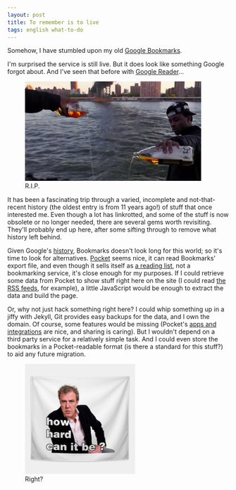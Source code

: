 ```yaml
---
layout: post
title: To remember is to live
tags: english what-to-do
---
```


Somehow, I have stumbled upon my old [Google Bookmarks](https://www.google.com/bookmarks/). 

I'm surprised the service is still live. But it does look like something Google forgot about. And I've seen that before with [Google Reader](https://www.cnet.com/news/google-closes-the-book-on-reader-announces-july-1-sunset/)...

<figure class='center-block'>
  <img alt='Pouring one out for Google Reader' src='/assets/images/pouring-one-out.png' width='400' title='Photo from freundevonfreunden.com'>
  <figcaption>R.I.P.</figcaption>
</figure>

It has been a fascinating trip through a varied, incomplete and not-that-recent history (the oldest entry is from 11 years ago!) of stuff that once interested me. Even though a lot has linkrotted, and some of the stuff is now obsolete or no longer needed, there are several gems worth revisiting. They'll probably end up here, after some sifting through to remove what history left behind.

Given Google's [history](https://killedbygoogle.com/), Bookmarks doesn't look long for this world; so it's time to look for alternatives. [Pocket](https://getpocket.com/) seems nice, it can read Bookmarks' export file, and even though it sells itself as [a reading list](https://www.makeuseof.com/tag/pros-cons-pocket/), not a bookmarking service, it's close enough for my purposes. If I could retrieve some data from Pocket to show stuff right here on the site (I could read [the RSS feeds](https://help.getpocket.com/article/1074-can-i-subscribe-to-my-list-via-rss?utm_source=zapier.com&utm_medium=referral&utm_campaign=zapier), for example), a little JavaScript would be enough to extract the data and build the page.

Or, why not just hack something right here? I could whip something up in a jiffy with Jekyll, Git provides easy backups for the data, and I own the domain. Of course, some features would be missing (Pocket's [apps and integrations](https://getpocket.com/apps/) are nice, and sharing is caring). But I wouldn't depend on a third party service for a relatively simple task. And I could even store the bookmarks in a Pocket-readable format (is there a standard for this stuff?) to aid any future migration.

<figure class='center-block'>
  <img alt='How hard can it be?' src='/assets/images/how-hard-can-it-be.jpg' 
    width='250px' title='Picture from teepublic.com'>
  <figcaption>Right?</figcaption>
</figure>
